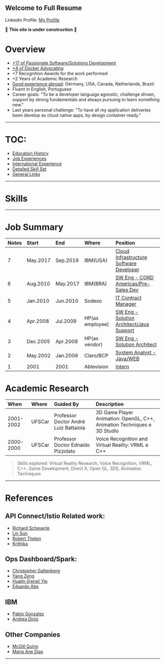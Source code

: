## Welcome to Full Resume
Linkedin Profile: [My Profile](https://www.linkedin.com/in/cesar-botti-58947513/)


:construction_worker: **This site is under construction** :construction_worker:

# Overview
- [+17 of Passionate Software/Solutions Development](jobs.html) 
- [+4 of Docker Advocating](education.html)
- +7 Recognition Awards for the work performed
-	+2 Years of Academic Research
-	[Good experience abroad](international.html): Germany, USA, Canada, Netherlands, Brazil. 
- Fluent in English, Portuguese
- Career goals: "To be a developer language agnostic, challenge driven, support by strong fundamentals and always pursuing to learn something new."
- Last years personal challenge: "To have all my application deliveries been develop as cloud native apps, by design container ready."

---

# TOC:

- [Education History](education.html)
- [Job Experiences](jobs.html)
- [International Experience](international.html)
- [Detailed Skill Set](skills.html)
- [General Links](links.html)


---
# Skills




---

# Job Summary

| Notes | Start | End | Where | Position | 
|:---|:---|:---|:---|:---|
| 7 | May.2017 | Sep.2019| IBM(USA) | [Cloud Infrastructure Software Developer](jobs.html) | 
| 6 | Aug.2010 | May.2017| IBM(BRA) | [SW Eng - CORD Americas/Pre-Sales Dev](jobs.html) |
| 5 | Jan.2010 | Jun.2010| Sodexo | [IT Contract Manager](jobs.html) | 
| 4 | Apr.2008 | Jul.2009| HP(as employee)| [SW Eng - Solution Architect/Java Support](jobs.html) |
| 3 | Dec.2005 | Apr.2008| HP(as vendor)| [SW Eng - Solution Architect](jobs.html) |
| 2 | May.2002|Jan.2006 | Claro/BCP | [System Analyst - Java/WEB](jobs.html) |
| 1 | 2001|2001 |Ablevision | [Intern](jobs.html) |


# Academic Research

| When | Where | Guided By | Description |
|:---|:---|:---|:---|
| 2001-2002| UFSCar |Professor Doctor André Luiz Battaiola| 3D Game Player Animation: OpenGL, C++, Animation Techniques e 3D Studio |
| 2000-2000 |UFSCar | Professor Doctor Ednaldo Pizzolato | Voice Recognition and Virtual Reality: VRML e C++ |

> Skills explored: Virtual Reality Research, Voice Recognition, VRML, C++, Game Development, Direct X, Open GL, 3DS, Animation Techniques


---
# References

## API Connect/Istio Related work:

- [Richard Scheuerle](https://www.linkedin.com/in/richard-scheuerle-139b025/)
- [Lin Sun](https://www.linkedin.com/in/lin-sun-a9b7a81/)
- [Robert Thelen ](https://www.linkedin.com/in/robertthelen/)
- [Krithika](https://www.linkedin.com/in/krithika-prakash/)

## Ops Dashboard/Spark: 

- [Christopher Galtenberg](https://www.linkedin.com/in/galtenberg/)
- [Yang Zeng](https://www.linkedin.com/in/yang-zeng-36ab617a/)
- [Hualin (Irene) Yip ](https://www.linkedin.com/in/yipirene/)
- [Eduardo Abe ](https://www.linkedin.com/in/eduardoabe/)


## IBM 

- [Pablo Gonzalez](https://www.linkedin.com/in/falecompablo/)
- [Andrea Diniz](https://www.linkedin.com/in/andreaddiniz/)

## Other Companies

- [McGill Quinn](https://www.linkedin.com/in/mcgill-quinn-4351962/)
- [Maria Ane Dias](https://www.linkedin.com/in/maria-ane-dias/)

---

